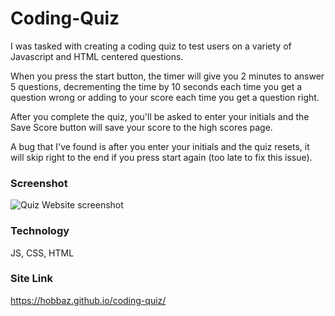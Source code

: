 # Coding-Quiz

I was tasked with creating a coding quiz to test users on a variety of Javascript and HTML centered questions.

When you press the start button, the timer will give you 2 minutes to answer 5 questions, decrementing the time by 10 seconds each time you get a question wrong or adding to your score each time you get a question right.

After you complete the quiz, you'll be asked to enter your initials and the Save Score button will save your score to the high scores page.

A bug that I've found is after you enter your initials and the quiz resets, it will skip right to the end if you press start again (too late to fix this issue).

### Screenshot
![Quiz Website screenshot](./assets/immages/screen-cap.PNG)

### Technology
JS, CSS, HTML

### Site Link
https://hobbaz.github.io/coding-quiz/